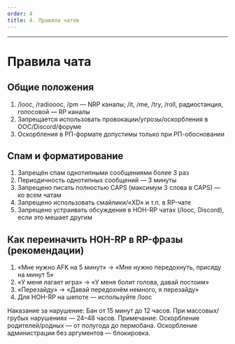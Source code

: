 ```yaml
---
order: 4
title: 4. Правила чатов
---
```


---

# Правила чата

## Общие положения

1. /looc, /radioooc, /pm — NRP каналы; /it, /me, /try, /roll, радиостанция, голосовой — RP каналы  
2. Запрещается использовать провокации/угрозы/оскорбления в ООС/Discord/форуме  
3. Оскорбления в РП-формате допустимы только при РП-обосновании

## Спам и форматирование

1. Запрещён спам однотипными сообщениями более 3 раз  
2. Периодичность однотипных сообщений — 3 минуты  
3. Запрещено писать полностью CAPS (максимум 3 слова в CAPS) — ко всем чатам  
4. Запрещено использовать смайлики/«XD» и т.п. в RP-чате  
5. Запрещено устраивать обсуждения в НОН-RP чатах (/looc, Discord), если это мешает другим

## Как переиначить НОН-RP в RP-фразы (рекомендации)

1. «Мне нужно AFK на 5 минут» → «Мне нужно передохнуть, присяду на минут 5»  
2. «У меня лагает игра» → «У меня болит голова, давай постоим»  
3. «Перезайду» → «Давай передохнём немного, я перезайду»  
4. Для НОН-RP на шепоте — используйте /looc

<note type="danger">
Наказание за нарушение: Бан от 15 минут до 12 часов. При массовых/грубых нарушениях — 24–48 часов.  
Примечание: Оскорбление родителей/родных — от полугода до пермобана. Оскорбление администрации без аргументов — блокировка.
</note>
